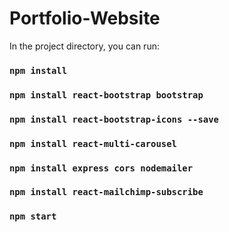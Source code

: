 # Portfolio-Website

In the project directory, you can run:

### `npm install`

### `npm install react-bootstrap bootstrap`

### `npm install react-bootstrap-icons --save`

### `npm install react-multi-carousel`

### `npm install express cors nodemailer`

### `npm install react-mailchimp-subscribe`

### `npm start`

